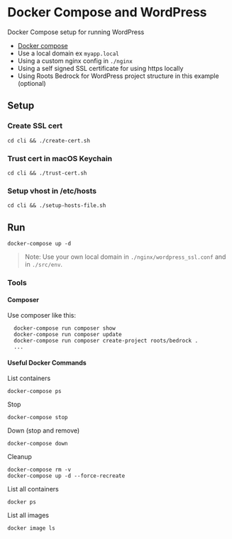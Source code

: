 
# Docker Compose and WordPress

Docker Compose setup for running WordPress

+ [Docker compose](https://docs.docker.com/compose/)
+ Use a local domain ex `myapp.local`
+ Using a custom nginx config in `./nginx`
+ Using a self signed SSL certificate for using https locally
+ Using Roots Bedrock for WordPress project structure in this example (optional)

## Setup

### Create SSL cert

```shell
cd cli && ./create-cert.sh
```

### Trust cert in macOS Keychain

```shell
cd cli && ./trust-cert.sh
```

### Setup vhost in /etc/hosts

```shell
cd cli && ./setup-hosts-file.sh
```

## Run

```shell
docker-compose up -d
```

> Note: Use your own local domain in `./nginx/wordpress_ssl.conf` and in `./src/env`.

### Tools

#### Composer

Use composer like this:

```shell
  docker-compose run composer show
  docker-compose run composer update
  docker-compose run composer create-project roots/bedrock .
  ...
```

#### Useful Docker Commands

List containers

```shell
docker-compose ps
```

Stop

```shell
docker-compose stop
```

Down (stop and remove)

```shell
docker-compose down
```

Cleanup

```shell
docker-compose rm -v
docker-compose up -d --force-recreate
```

List all containers

```shell
docker ps
```

List all images

```shell
docker image ls
```
